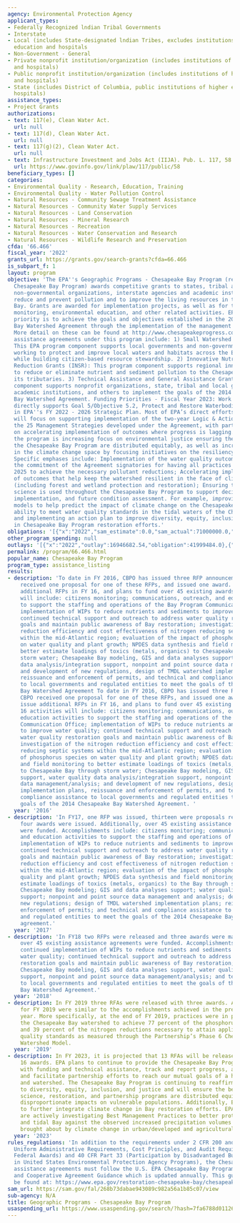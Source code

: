 ```yaml
---
agency: Environmental Protection Agency
applicant_types:
- Federally Recognized lndian Tribal Governments
- Interstate
- Local (includes State-designated lndian Tribes, excludes institutions of higher
  education and hospitals
- Non-Government - General
- Private nonprofit institution/organization (includes institutions of higher education
  and hospitals)
- Public nonprofit institution/organization (includes institutions of higher education
  and hospitals)
- State (includes District of Columbia, public institutions of higher education and
  hospitals)
assistance_types:
- Project Grants
authorizations:
- text: 117(e), Clean Water Act.
  url: null
- text: 117(d), Clean Water Act.
  url: null
- text: 117(g)(2), Clean Water Act.
  url: null
- text: Infrastructure Investment and Jobs Act (IIJA). Pub. L. 117, 58.
  url: https://www.govinfo.gov/link/plaw/117/public/58
beneficiary_types: []
categories:
- Environmental Quality - Research, Education, Training
- Environmental Quality - Water Pollution Control
- Natural Resources - Community Sewage Treatment Assistance
- Natural Resources - Community Water Supply Services
- Natural Resources - Land Conservation
- Natural Resources - Mineral Research
- Natural Resources - Recreation
- Natural Resources - Water Conservation and Research
- Natural Resources - Wildlife Research and Preservation
cfda: '66.466'
fiscal_year: '2022'
grants_url: https://grants.gov/search-grants?cfda=66.466
is_subpart_f: 1
layout: program
objective: 'The EPA''s Geographic Programs - Chesapeake Bay Program (referred to as
  Chesapeake Bay Program) awards competitive grants to states, tribal and local governments,
  non-governmental organizations, interstate agencies and academic institutions to
  reduce and prevent pollution and to improve the living resources in the Chesapeake
  Bay. Grants are awarded for implementation projects, as well as for technical assistance,
  monitoring, environmental education, and other related activities. EPA''s funding
  priority is to achieve the goals and objectives established in the 2014 Chesapeake
  Bay Watershed Agreement through the implementation of the management strategies.
  More detail on these can be found at http://www.chesapeakeprogress.com. The competitive
  assistance agreements under this program include: 1) Small Watershed Grants (SWG):
  This EPA program component supports local governments and non-governmental organizations
  working to protect and improve local waters and habitats across the Bay watershed
  while building citizen-based resource stewardship. 2) Innovative Nutrient and Sediment
  Reduction Grants (INSR): This program component supports regional innovative solutions
  to reduce or eliminate nutrient and sediment pollution to the Chesapeake Bay and
  its tributaries. 3) Technical Assistance and General Assistance Grants: This program
  component supports nonprofit organizations, state, tribal and local governments,
  academic institutions, and others to implement the goals of the 2014 Chesapeake
  Bay Watershed Agreement. Funding Priorities - Fiscal Year 2023: Work in this program
  directly supports Goal 5/Objective 5.2, Protect and Restore Waterbodies and Watersheds
  in EPA''s FY 2022 - 2026 Strategic Plan. Most of EPA’s direct efforts for FY 2023
  will focus on supporting implementation of the two-year Logic & Action Plans for
  the 25 Management Strategies developed under the Agreement, with particular focus
  on accelerating implementation of outcomes where progress is lagging. In addition,
  the program is increasing focus on environmental justice ensuring the benefits of
  the Chesapeake Bay Program are distributed equitably, as well as increasing efforts
  in the climate change space by focusing initiatives on the resiliency of the watershed.
  Specific emphases include: Implementation of the water quality outcomes that describe
  the commitment of the Agreement signatories for having all practices in place by
  2025 to achieve the necessary pollutant reductions; Accelerating implementation
  of outcomes that help keep the watershed resilient in the face of climate change
  (including forest and wetland protection and restoration); Ensuring the most up-to-date
  science is used throughout the Chesapeake Bay Program to support decision-making,
  implementation, and future condition assessment. For example, improving computer
  models to help predict the impact of climate change on the Chesapeake Bay Program’s
  ability to meet water quality standards in the tidal waters of the Chesapeake Bay;
  and implementing an action plan to improve diversity, equity, inclusion, and justice
  in Chesapeake Bay Program restoration efforts.'
obligations: '[{"x":"2022","sam_estimate":0.0,"sam_actual":71000000.0,"usa_spending_actual":76210418.0},{"x":"2023","sam_estimate":64000000.0,"sam_actual":0.0,"usa_spending_actual":24578602.0},{"x":"2024","sam_estimate":64000000.0,"sam_actual":0.0,"usa_spending_actual":104223417.0}]'
other_program_spending: null
outlays: '[{"x":"2022","outlay":16946682.54,"obligation":41999484.0},{"x":"2023","outlay":580789.67,"obligation":1172147.0},{"x":"2024","outlay":829352.69,"obligation":89459878.0}]'
permalink: /program/66.466.html
popular_name: Chesapeake Bay Program
program_type: assistance_listing
results:
- description: 'To date in FY 2016, CBPO has issued three RFP announcements. CBPO
    received one proposal for one of these RFPs, and issued one award. CBPO may issue
    additional RFPs in FY 16, and plans to fund over 45 existing awards. FY 16 activities
    will include: citizens monitoring; communications, outreach, and education activities
    to support the staffing and operations of the Bay Program Communication Office;
    implementation of WIPs to reduce nutrients and sediments to improve water quality;
    continued technical support and outreach to address water quality restoration
    goals and maintain public awareness of Bay restoration; investigation of the nitrogen
    reduction efficiency and cost effectiveness of nitrogen reducing septic systems
    within the mid-Atlantic region; evaluation of the impact of phosphorus species
    on water quality and plant growth; NPDES data synthesis and field monitoring to
    better estimate loadings of toxics (metals, organics) to Chesapeake Bay through
    storm water; Chesapeake Bay modeling, GIS and data analyses support, water quality
    data analysis/integration support, nonpoint and point source data management/analysis;
    and development of new regulations, design of TMDL watershed implementation plans,
    reissuance and enforcement of permits, and technical and compliance assistance
    to local governments and regulated entities to meet the goals of the 2014 Chesapeake
    Bay Watershed Agreement To date in FY 2016, CBPO has issued three RFP announcements.
    CBPO received one proposal for one of these RFPs, and issued one award. CBPO may
    issue additional RFPs in FY 16, and plans to fund over 45 existing awards. FY
    16 activities will include: citizens monitoring; communications, outreach, and
    education activities to support the staffing and operations of the Bay Program
    Communication Office; implementation of WIPs to reduce nutrients and sediments
    to improve water quality; continued technical support and outreach to address
    water quality restoration goals and maintain public awareness of Bay restoration;
    investigation of the nitrogen reduction efficiency and cost effectiveness of nitrogen
    reducing septic systems within the mid-Atlantic region; evaluation of the impact
    of phosphorus species on water quality and plant growth; NPDES data synthesis
    and field monitoring to better estimate loadings of toxics (metals, organics)
    to Chesapeake Bay through storm water; Chesapeake Bay modeling, GIS and data analyses
    support, water quality data analysis/integration support, nonpoint and point source
    data management/analysis; and development of new regulations, design of TMDL watershed
    implementation plans, reissuance and enforcement of permits, and technical and
    compliance assistance to local governments and regulated entities to meet the
    goals of the 2014 Chesapeake Bay Watershed Agreement. '
  year: '2016'
- description: 'In FY17, one RFP was issued, thirteen were proposals received, and
    four awards were issued. Additionally, over 45 existing assistance agreements
    were funded. Accomplishments include: citizens monitoring; communications, outreach
    and education activities to support the staffing and operations of the Bay Program;
    implementation of WIPs to reduce nutrients and sediments to improve water quality;
    continued technical support and outreach to address water quality restoration
    goals and maintain public awareness of Bay restoration; investigation of the nitrogen
    reduction efficiency and cost effectiveness of nitrogen reduction septic systems
    within the mid-Atlantic region; evaluation of the impact of phosphorus on water
    quality and plant growth; NPDES data synthesis and field monitoring to better
    estimate loadings of toxics (metals, organics) to the Bay through stormwater;
    Chesapeake Bay modeling; GIS and data analyses support; water quality data analysis/integration
    support; nonpoint and point source data management and analysis; development of
    new regulations; design of TMDL watershed implementation plans; reissuance and
    enforcement of permits; and technical and compliance assistance to local governments
    and regulated entities to meet the goals of the 2014 Chesapeake Bay Watershed
    agreement.'
  year: '2017'
- description: 'In FY18 two RFPs were released and three awards were made. Additionally,
    over 45 existing assistance agreements were funded. Accomplishments for FY18 included:
    continued implementation of WIPs to reduce nutrients and sediments to improve
    water quality; continued technical support and outreach to address water quality
    restoration goals and maintain public awareness of Bay restoration; citizens monitoring;
    Chesapeake Bay modeling, GIS and data analyses support, water quality data analysis/integration
    support, nonpoint and point source data management/analysis; and technical assistance
    to local governments and regulated entities to meet the goals of the 2014 Chesapeake
    Bay Watershed Agreement.'
  year: '2018'
- description: In FY 2019 three RFAs were released with three awards. Accomplishments
    for FY 2019 were similar to the accomplishments achieved in the previous fiscal
    year. More specifically, at the end of FY 2019, practices were in place throughout
    the Chesapeake Bay watershed to achieve 77 percent of the phosphorus reductions
    and 39 percent of the nitrogen reductions necessary to attain applicable water
    quality standards as measured through the Partnership’s Phase 6 Chesapeake Bay
    Watershed Model.
  year: '2019'
- description: In FY 2023, it is projected that 13 RFAs will be released for up to
    16 awards. EPA plans to continue to provide the Chesapeake Bay Program partnership
    with funding and technical assistance, track and report progress, and coordinate
    and facilitate partnership efforts to reach our mutual goals of a healthy Bay
    and watershed. The Chesapeake Bay Program is continuing to reaffirm its commitment
    to diversity, equity, inclusion, and justice and will ensure the benefits of our
    science, restoration, and partnership programs are distributed equitably without
    disproportionate impacts on vulnerable populations. Additionally, EPA will work
    to further integrate climate change in Bay restoration efforts. EPA and the partnership
    are actively investigating Best Management Practices to better protect the watershed
    and tidal Bay against the observed increased precipitation volumes and intensity
    brought about by climate change in urban/developed and agricultural regions.
  year: '2023'
rules_regulations: 'In addition to the requirements under 2 CFR 200 and 1500 (EPA
  Uniform Administrative Requirements, Cost Principles, and Audit Requirements for
  Federal Awards) and 40 CFR Part 33 (Participation by Disadvantaged Business Enterprises
  in United States Environmental Protection Agency Programs), the Chesapeake Bay Program
  assistance agreements must follow the U.S. EPA Chesapeake Bay Program Office Grant
  and Cooperative Agreement Guidance which is updated annually. This guidance can
  be found at: https://www.epa.gov/restoration-chesapeake-bay/chesapeake-bay-program-grant-guidance.'
sam_url: https://sam.gov/fal/268b73dabae943089c982a56a1b85c07/view
sub-agency: N/A
title: Geographic Programs - Chesapeake Bay Program
usaspending_url: https://www.usaspending.gov/search/?hash=7fa6788d0112633a2741d0d85e1b194d
---
```

